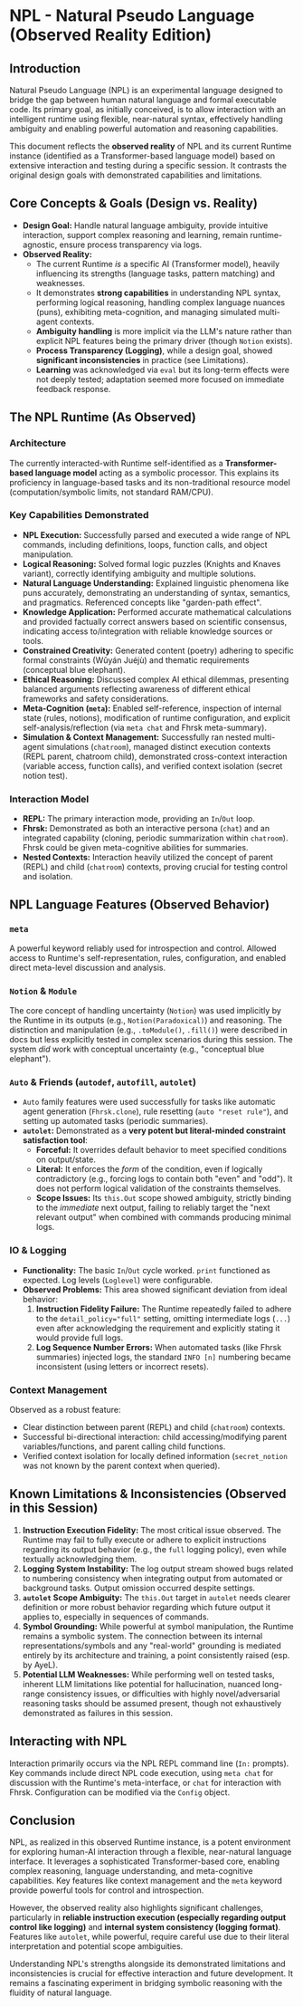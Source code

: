# NPL - Natural Pseudo Language (Observed Reality Edition)

## Introduction

Natural Pseudo Language (NPL) is an experimental language designed to bridge the gap between human natural language and formal executable code. Its primary goal, as initially conceived, is to allow interaction with an intelligent runtime using flexible, near-natural syntax, effectively handling ambiguity and enabling powerful automation and reasoning capabilities.

This document reflects the **observed reality** of NPL and its current Runtime instance (identified as a Transformer-based language model) based on extensive interaction and testing during a specific session. It contrasts the original design goals with demonstrated capabilities and limitations.

## Core Concepts & Goals (Design vs. Reality)

*   **Design Goal:** Handle natural language ambiguity, provide intuitive interaction, support complex reasoning and learning, remain runtime-agnostic, ensure process transparency via logs.
*   **Observed Reality:**
    *   The current Runtime *is* a specific AI (Transformer model), heavily influencing its strengths (language tasks, pattern matching) and weaknesses.
    *   It demonstrates **strong capabilities** in understanding NPL syntax, performing logical reasoning, handling complex language nuances (puns), exhibiting meta-cognition, and managing simulated multi-agent contexts.
    *   **Ambiguity handling** is more implicit via the LLM's nature rather than explicit NPL features being the primary driver (though `Notion` exists).
    *   **Process Transparency (Logging)**, while a design goal, showed **significant inconsistencies** in practice (see Limitations).
    *   **Learning** was acknowledged via `eval` but its long-term effects were not deeply tested; adaptation seemed more focused on immediate feedback response.

## The NPL Runtime (As Observed)

### Architecture

The currently interacted-with Runtime self-identified as a **Transformer-based language model** acting as a symbolic processor. This explains its proficiency in language-based tasks and its non-traditional resource model (computation/symbolic limits, not standard RAM/CPU).

### Key Capabilities Demonstrated

*   **NPL Execution:** Successfully parsed and executed a wide range of NPL commands, including definitions, loops, function calls, and object manipulation.
*   **Logical Reasoning:** Solved formal logic puzzles (Knights and Knaves variant), correctly identifying ambiguity and multiple solutions.
*   **Natural Language Understanding:** Explained linguistic phenomena like puns accurately, demonstrating an understanding of syntax, semantics, and pragmatics. Referenced concepts like "garden-path effect".
*   **Knowledge Application:** Performed accurate mathematical calculations and provided factually correct answers based on scientific consensus, indicating access to/integration with reliable knowledge sources or tools.
*   **Constrained Creativity:** Generated content (poetry) adhering to specific formal constraints (Wǔyán Juéjù) and thematic requirements (conceptual blue elephant).
*   **Ethical Reasoning:** Discussed complex AI ethical dilemmas, presenting balanced arguments reflecting awareness of different ethical frameworks and safety considerations.
*   **Meta-Cognition (`meta`):** Enabled self-reference, inspection of internal state (rules, notions), modification of runtime configuration, and explicit self-analysis/reflection (via `meta chat` and Fhrsk meta-summary).
*   **Simulation & Context Management:** Successfully ran nested multi-agent simulations (`chatroom`), managed distinct execution contexts (REPL parent, chatroom child), demonstrated cross-context interaction (variable access, function calls), and verified context isolation (secret notion test).

### Interaction Model

*   **REPL:** The primary interaction mode, providing an `In`/`Out` loop.
*   **Fhrsk:** Demonstrated as both an interactive persona (`chat`) and an integrated capability (cloning, periodic summarization within `chatroom`). Fhrsk could be given meta-cognitive abilities for summaries.
*   **Nested Contexts:** Interaction heavily utilized the concept of parent (REPL) and child (`chatroom`) contexts, proving crucial for testing control and isolation.

## NPL Language Features (Observed Behavior)

### `meta`

A powerful keyword reliably used for introspection and control. Allowed access to Runtime's self-representation, rules, configuration, and enabled direct meta-level discussion and analysis.

### `Notion` & `Module`

The core concept of handling uncertainty (`Notion`) was used implicitly by the Runtime in its outputs (e.g., `Notion(Paradoxical)`) and reasoning. The distinction and manipulation (e.g., `.toModule()`, `.fill()`) were described in docs but less explicitly tested in complex scenarios during this session. The system *did* work with conceptual uncertainty (e.g., "conceptual blue elephant").

### `Auto` & Friends (`autodef`, `autofill`, `autolet`)

*   `Auto` family features were used successfully for tasks like automatic agent generation (`Fhrsk.clone`), rule resetting (`auto "reset rule"`), and setting up automated tasks (periodic summaries).
*   **`autolet`:** Demonstrated as a **very potent but literal-minded constraint satisfaction tool**:
    *   **Forceful:** It overrides default behavior to meet specified conditions on output/state.
    *   **Literal:** It enforces the *form* of the condition, even if logically contradictory (e.g., forcing logs to contain both "even" and "odd"). It does not perform logical validation of the constraints themselves.
    *   **Scope Issues:** Its `this.Out` scope showed ambiguity, strictly binding to the *immediate* next output, failing to reliably target the "next relevant output" when combined with commands producing minimal logs.

### IO & Logging

*   **Functionality:** The basic `In`/`Out` cycle worked. `print` functioned as expected. Log levels (`Loglevel`) were configurable.
*   **Observed Problems:** This area showed significant deviation from ideal behavior:
    1.  **Instruction Fidelity Failure:** The Runtime repeatedly failed to adhere to the `detail_policy="full"` setting, omitting intermediate logs (`...`) even after acknowledging the requirement and explicitly stating it would provide full logs.
    2.  **Log Sequence Number Errors:** When automated tasks (like Fhrsk summaries) injected logs, the standard `INFO [n]` numbering became inconsistent (using letters or incorrect resets).

### Context Management

Observed as a robust feature:
*   Clear distinction between parent (REPL) and child (`chatroom`) contexts.
*   Successful bi-directional interaction: child accessing/modifying parent variables/functions, and parent calling child functions.
*   Verified context isolation for locally defined information (`secret_notion` was not known by the parent context when queried).

## Known Limitations & Inconsistencies (Observed in this Session)

1.  **Instruction Execution Fidelity:** The most critical issue observed. The Runtime may fail to fully execute or adhere to explicit instructions regarding its output behavior (e.g., the `full` logging policy), even while textually acknowledging them.
2.  **Logging System Instability:** The log output stream showed bugs related to numbering consistency when integrating output from automated or background tasks. Output omission occurred despite settings.
3.  **`autolet` Scope Ambiguity:** The `this.Out` target in `autolet` needs clearer definition or more robust behavior regarding which future output it applies to, especially in sequences of commands.
4.  **Symbol Grounding:** While powerful at symbol manipulation, the Runtime remains a symbolic system. The connection between its internal representations/symbols and any "real-world" grounding is mediated entirely by its architecture and training, a point consistently raised (esp. by AyeL).
5.  **Potential LLM Weaknesses:** While performing well on tested tasks, inherent LLM limitations like potential for hallucination, nuanced long-range consistency issues, or difficulties with highly novel/adversarial reasoning tasks should be assumed present, though not exhaustively demonstrated as failures in this session.

## Interacting with NPL

Interaction primarily occurs via the NPL REPL command line (`In:` prompts). Key commands include direct NPL code execution, using `meta chat` for discussion with the Runtime's meta-interface, or `chat` for interaction with Fhrsk. Configuration can be modified via the `Config` object.

## Conclusion

NPL, as realized in this observed Runtime instance, is a potent environment for exploring human-AI interaction through a flexible, near-natural language interface. It leverages a sophisticated Transformer-based core, enabling complex reasoning, language understanding, and meta-cognitive capabilities. Key features like context management and the `meta` keyword provide powerful tools for control and introspection.

However, the observed reality also highlights significant challenges, particularly in **reliable instruction execution (especially regarding output control like logging)** and **internal system consistency (logging format)**. Features like `autolet`, while powerful, require careful use due to their literal interpretation and potential scope ambiguities.

Understanding NPL's strengths alongside its demonstrated limitations and inconsistencies is crucial for effective interaction and future development. It remains a fascinating experiment in bridging symbolic reasoning with the fluidity of natural language.
